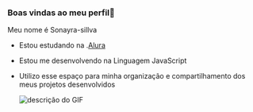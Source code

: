 ### Boas vindas ao meu perfil💙
Meu nome é Sonayra-sillva
- Estou estudando na .[Alura](https://www.alura.com.br/)
- Estou me desenvolvendo na Linguagem JavaScript
- Utilizo esse espaço para minha organização e  compartilhamento dos meus projetos desenvolvidos

  ![descrição do GIF](https://www.icegif.com/wp-content/uploads/2023/07/icegif-776.gif)
